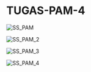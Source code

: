 # TUGAS-PAM-4

![SS_PAM](https://user-images.githubusercontent.com/90993802/164238360-f9442858-425d-4e26-8b49-f3e9cd4b636b.jpg)

![SS_PAM_2](https://user-images.githubusercontent.com/90993802/164237165-5f87819e-6bc4-4f5f-b30e-889de2283551.jpg)

![SS_PAM_3](https://user-images.githubusercontent.com/90993802/164237357-170fbfbd-e52a-4aeb-89dc-9f5e0a5f890a.jpg)

![SS_PAM_4](https://user-images.githubusercontent.com/90993802/164237816-90acd68e-4383-42b7-a283-1bf14194343d.jpg)


